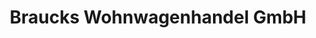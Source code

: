 ---
title: "Braucks Wohnwagenhandel GmbH"
url: /haltern-am-see/braucks-wohnwagenhandel-gmbh/
shop: Wohnwagen
---